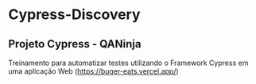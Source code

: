 # Cypress-Discovery
## Projeto Cypress - QANinja

Treinamento para automatizar testes utilizando o Framework Cypress em uma aplicação Web (https://buger-eats.vercel.app/)
